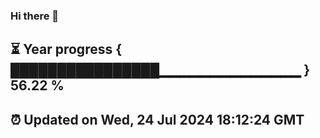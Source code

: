 ### Hi there 👋
⏳ Year progress { ████████████████▁▁▁▁▁▁▁▁▁▁▁▁▁▁ } 56.22 %
---
⏰ Updated on Wed, 24 Jul 2024 18:12:24 GMT
---
